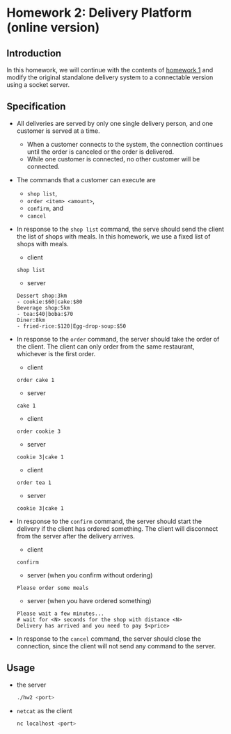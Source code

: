 # Homework 2: Delivery Platform (online version)

## Introduction

In this homework, we will continue with the contents of [homework 1](../homework1/) and modify the original standalone delivery system to a connectable version using a socket server.

## Specification

- All deliveries are served by only one single delivery person, and one customer is served at a time.
    - When a customer connects to the system, the connection continues until the order is canceled or the order is delivered.
    - While one customer is connected, no other customer will be connected.
- The commands that a customer can execute are
    - `shop list`,
    - `order <item> <amount>`,
    - `confirm`, and
    - `cancel`
- In response to the `shop list` command, the serve should send the client the list of shops with meals. In this homework, we use a fixed list of shops with meals.
    - client

    ```text
    shop list
    ```

    - server

    ```text
    Dessert shop:3km
    - cookie:$60|cake:$80
    Beverage shop:5km
    - tea:$40|boba:$70
    Diner:8km
    - fried-rice:$120|Egg-drop-soup:$50
    ```

- In response to the `order` command, the server should take the order of the client. The client can only order from the same restaurant, whichever is the first order.
    - client

    ```text
    ​​​​​​​​​​​​​​​​order cake 1
    ```

    - server

    ```text
    cake 1
    ```

    - client

    ```text
    ​​​​​​​​​​​​​​​​order cookie 3
    ```

    - server

    ```text
    ​​​​​​​​​​​​​​​​cookie 3|cake 1
    ```

    - client

    ```text
    order tea 1
    ```

    - server

    ```text
    ​​​​​​​​​​​​​​​​cookie 3|cake 1
    ```

- In response to the `confirm` command, the server should start the delivery if the client has ordered something. The client will disconnect from the server after the delivery arrives.
    - client

    ```text
    confirm
    ```

    - server (when you confirm without ordering)

    ```text
    ​​​​​​​​​​​​​​​​​​​​​​​​​​​Please order some meals
    ```

    - server (when you have ordered something)

    ```text
    Please wait a few minutes...
    # wait for <N> seconds for the shop with distance <N>
    ​​​​​​​​​​​​​​​​Delivery has arrived and you need to pay $<price>
    ```

- In response to the `cancel` command, the server should close the connection, since the client will not send any command to the server.

## Usage

- the server

    ```bash
    ./hw2 <port>
    ```

- `netcat` as the client

    ```bash
    nc localhost <port>
    ```

